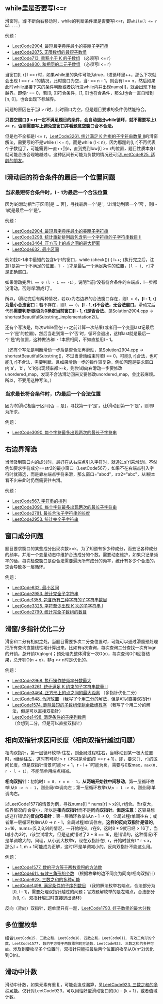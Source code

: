 ## while里是否要写l<=r

滑窗时，当l不断向右移动时，while的判断条件里是否要写l<=r，即`while(l <= r && ...)`

例题：
* [LeetCode2904. 最短且字典序最小的美丽子字符串](https://leetcode.cn/problems/shortest-and-lexicographically-smallest-beautiful-string/)
* [LeetCode2875. 无限数组的最短子数组](https://leetcode.cn/problems/minimum-size-subarray-in-infinite-array/)
* [LeetCode713. 乘积小于 K 的子数组](https://leetcode.cn/problems/subarray-product-less-than-k/) （必须写l <= r）
* [LeetCode930. 和相同的二元子数组](https://leetcode.cn/problems/binary-subarrays-with-sum/) （必须写l <= r）

当窗口[l, r] l == r时，如果while里的条件可能为true，l进循环里++，那么下次就会出现 l == r + 1的情况，此时窗口为空，当r == n - 1，则会有l == n，然后如果此时while里接下来的条件判断或者执行进while内并出现nums[l]，就会出现下标越界。即便r == 0，若[0, 0]符合条件，[1, 0]也符合条件，那么l也会一直自增到[n, 0]，也会出现下标越界。

问题的原因在于当l > r时，此时窗口为空，但是题目要求的条件仍然能符合。

**只要空窗口(l > r)一定不满足题目的条件，会自动退出while循环，就不需要写上`l <= r`，否则需要写上避免空窗口并看题意空窗口合不合法。**

但是也不全都是l <= r，[LeetCode3261. 统计满足 K 约束的子字符串数量 II](https://leetcode.cn/problems/count-substrings-that-satisfy-k-constraint-ii/)的滑窗解法，需要写的不是while (l <= r)，而是while (l < n)，因为那题的[l, r]不再代表个子数组了，可能需要l一直++到n，直到找到low[l] >= r的位置，题目性质本身l就可能合法合理地越过r。这种区间长可能为负数的情况还可见[LeetCode825. 适龄的朋友](https://leetcode.cn/problems/friends-of-appropriate-ages/)。

## l滑动后的符合条件的最后一个位置问题

### 当求最短符合条件时，l - 1为最后一个合法位置
因为l的滑动相当于区间[是 ... 否]，寻找最后一个'是'。让l滑动到第一个'否'，则l - 1就是最后一个'是'。

例题：
* [LeetCode2904. 最短且字典序最小的美丽子字符串](https://leetcode.cn/problems/shortest-and-lexicographically-smallest-beautiful-string/)
* [LeetCode3298. 统计重新排列后包含另一个字符串的子字符串数目 II](https://leetcode.cn/problems/count-substrings-that-can-be-rearranged-to-contain-a-string-ii/)
* [LeetCode3464. 正方形上的点之间的最大距离](https://leetcode.cn/problems/maximize-the-distance-between-points-on-a-square/)
* [LeetCode632. 最小区间](https://leetcode.cn/problems/smallest-range-covering-elements-from-k-lists/)

例如找0-1串中最短的包含k个1的窗口，while (check()) { l++; }执行完之后，注意`l`是第一个不满足的位置，`l - 1`才是最后一个满足条件的位置，`[l - 1, r]`才是正确窗口。

如果滑动完后`l == 0 (l - 1 == -1)`，说明当前r没有符合条件的左端点，l一步都没滑动，否则l早滑成1了。

所以，l滑动完后有两种情况，若以r为右边界的合法窗口存在，则`l > 0`，**[l - 1, r]为最小合法窗口**；若不存在，则`l == 0`，**[l - 1, r]不合法，无合法窗口**。滑动完后代码**需要判断l是否为0确定当前窗口[l - 1, r]是否合法**。见Solution2904.cpp -> shortestBeautifulSubstring_implementation2()。

还有个写法是，每次while里在l++之前计算一次结果(或者用一个变量last记最后一个'是'的位置)，然后当走到第一个'否'时，循环会退出，这样last就是最后一个'是'的位置，这种做法和l - 1本质相同，不如直接用l - 1。

（还有个写法是判断滑动一步后是否合法再滑动，见Solution2904.cpp -> shortestBeautifulSubstring()，不过当滑动结束时若l == 0，可能[l, r]合法，也可能[l, r]不合法，需要判断。且如果滑动一步的操作较复杂，例如问题是要求窗口内'a'，'b'，'c'的出现频率都>=k，则尝试l向右滑动一步要修改unordered_map，发现不合法滑动回来又要修改unordered_map，会比较麻烦。所以，不要用这种写法。）


### 当求最长符合条件时，l为最后一个合法位置
因为l的滑动相当于区间[否 ... 是]，寻找第一个'是'。让l滑动到第一个'是'，则l即为所求。

例题：
* [LeetCode3090. 每个字符最多出现两次的最长子字符串](https://leetcode.cn/problems/maximum-length-substring-with-two-occurrences/)

## 右边界筛选

当涉及到窗口内的成分时，最好在从右端点引入字符时，就通过s[r]来滑动l。不然例如要求字符成分==str2的最小窗口（LeetCode567），如果不在右端点引入字符时就筛选，而是靠左端点字符来滑，那么窗口="abcd"，str2="abc"，从l根本看不出来此时仍然需要往右滑。

例题：
* [LeetCode567. 字符串的排列](https://leetcode.cn/problems/permutation-in-string/)
* [LeetCode3090. 每个字符最多出现两次的最长子字符串](https://leetcode.cn/problems/maximum-length-substring-with-two-occurrences/)
* [LeetCode2781. 最长合法子字符串的长度](https://leetcode.cn/problems/length-of-the-longest-valid-substring/)
* [LeetCode2953. 统计完全子字符串](https://leetcode.cn/problems/count-complete-substrings/)

## 窗口成分问题
题目要求窗口的某些成分出现次数>=k，为了知道有多少种成分，而去记各种成分的频率，并用一个变量动态中维护合法成分的个数。需要动态维护，如果只记录频率的话，每次检查窗口是否合法需要遍历所有成分的频率，统计有多少个合法的，这会导致多一层循环。

例题：
* [LeetCode632. 最小区间](https://leetcode.cn/problems/smallest-range-covering-elements-from-k-lists/)
* [LeetCode2953. 统计完全子字符串](https://leetcode.cn/problems/count-complete-substrings/)
* [LeetCode1358. 包含所有三种字符的子字符串数目](https://leetcode.cn/problems/number-of-substrings-containing-all-three-characters/)
* [LeetCode3325. 字符至少出现 K 次的子字符串 I](https://leetcode.cn/problems/count-substrings-with-k-frequency-characters-i/)
* [LeetCode2799. 统计完全子数组的数目](https://leetcode.cn/problems/count-complete-subarrays-in-an-array/)

## 滑窗/多指针优化二分
滑窗和二分有相似之处。当题目需要多次二分查位置时，可能可以通过滑窗预处理把所有查询直接线性地计算出来。比如有q次查询，每次查询二分查找一次有logn的开销，总开销O(qlogn)；预处理先整体滑窗一次O(n)，每次查询O(1)回答结果，总开销O(n + q)，非q << n时是优化的。

例题：
* [LeetCode2968. 执行操作使频率分数最大](https://leetcode.cn/problems/apply-operations-to-maximize-frequency-score/)
* [LeetCode3261. 统计满足 K 约束的子字符串数量 II](https://leetcode.cn/problems/count-substrings-that-satisfy-k-constraint-ii/)
* [LeetCode3464. 正方形上的点之间的最大距离](https://leetcode.cn/problems/maximize-the-distance-between-points-on-a-square/) （多指针优化二分）
* [LeetCode948. 令牌放置](https://leetcode.cn/problems/bag-of-tokens/description/) （我写了个用二分的解法，但是可以直接双指针）
* [LeetCode1574. 删除最短的子数组使剩余数组有序](https://leetcode.cn/problems/shortest-subarray-to-be-removed-to-make-array-sorted/) （我写了个用二分的解法，但是可以直接双指针）
* [LeetCode1498. 满足条件的子序列数目](https://leetcode.cn/problems/number-of-subsequences-that-satisfy-the-given-sum-condition/) （会想到二分，但是可以直接双指针）

## 相向双指针求区间长度（相向双指针越过问题）
相向双指针，第一层循环枚举r往左，则全局过程l往右，当l移动到某一极大位置时，r继续往左，这时有可能l > r（不只是滑窗的l == r + 1）。即，要求`[l, r]`的区间长度，但是双指针情景l可能>r + 1，r - l + 1可能为负，需要与0取max，`max(0, r - l + 1)`，不能简单用端点相减。

**相向双指针**：初始时`l = 0, r = n - 1`，**从两端开始往中间移动**。第一层循环枚举l从`0 -> n - 1`，则全局r单调向左；第一层循环枚举r从`n - 1 -> 0`，则全局l单调向右。

以LeetCode1577的情景为例，寻找nums[l] * nums[r] > x的l, r组合。当r变大，临界情况的l会变小，所以是**相向双指针**而不是**同向双指针**。**但是注意**：这容易想成这样错误的**反向双指针**：第一层循环枚举l从n - 1 -> 0，全局过程r单调往右；或者第一层循环枚举r从0 -> n - 1，全局过程l单调往左。**这样的反向双指针是错的**，x=16，nums=[5,2,8,9]的情况，一开始l在8，r在9，这时8 * 9就已经 > 16了，当l减小为2时，r该尝试增大，但是这就错过了2 * 8 == 16，是错误的，这种情况r不是单调增大的。同理，从小到大枚举r，现在双指针在l, r，开始时就有l * r < x，那么l + 1, m + 1可能成为正解，这时l不是单调减小的。反向双指针不能这么用。

例题：
* [LeetCode1577. 数的平方等于两数乘积的方法数](https://leetcode.cn/problems/number-of-ways-where-square-of-number-is-equal-to-product-of-two-numbers/)
* [LeetCode611. 有效三角形的个数](https://leetcode.cn/problems/valid-triangle-number/) （根据枚举的边不同变为同向/相向双指针）
* [LeetCode923. 三数之和的多种可能](https://leetcode.cn/problems/3sum-with-multiplicity/)
* [LeetCode1498. 满足条件的子序列数目](https://leetcode.cn/problems/number-of-subsequences-that-satisfy-the-given-sum-condition/) （我的解法枚举右端点，合法部分为[0, l - 1]，需要处理双指针越过的问题；官方题解枚举的是左端点，合法部分为[l, r]，双指针越过时直接退出循环）

反向（背向）双指针，题单里只有一题，[LeetCode1793. 好子数组的最大分数](https://leetcode.cn/problems/maximum-score-of-a-good-subarray/)

## 多位置枚举
结合`LeetCode15. 三数之和，LeetCode18. 四数之和，LeetCode611. 有效三角形的个数，LeetCode1577. 数的平方等于两数乘积的方法数，LeetCode923. 三数之和的多种可能`。涉及到要枚举多个位置时，双指针只能把最后两个位置的枚举从O(n^2)优化到O(n)。

## 滑动中计数
滑动中计数，如果元素有重复，可能会造成漏算，见[LeetCode923. 三数之和的多种可能](https://leetcode.cn/problems/3sum-with-multiplicity/)。仅针对LeetCode923，可以用恰好型滑动窗口的{k} - {k + 1}，或者值域计数。